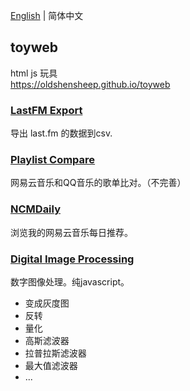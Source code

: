 [English](./README.md) | 简体中文

## toyweb

html js 玩具  
<https://oldshensheep.github.io/toyweb>

### [LastFM Export](./lastfm-export)

导出 last.fm 的数据到csv.

### [Playlist Compare](./playlist-compare)

网易云音乐和QQ音乐的歌单比对。（不完善）

### [NCMDaily](./ncmdaily)

浏览我的网易云音乐每日推荐。

### [Digital Image Processing](./dip)

数字图像处理。纯javascript。

- 变成灰度图
- 反转
- 量化
- 高斯滤波器
- 拉普拉斯滤波器
- 最大值滤波器
- ...
